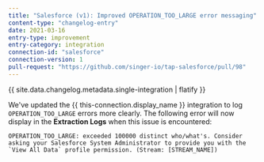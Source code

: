 ```yaml
---
title: "Salesforce (v1): Improved OPERATION_TOO_LARGE error messaging"
content-type: "changelog-entry"
date: 2021-03-16
entry-type: improvement
entry-category: integration
connection-id: "salesforce"
connection-version: 1
pull-request: "https://github.com/singer-io/tap-salesforce/pull/98"
---
```

{{ site.data.changelog.metadata.single-integration | flatify }}

We've updated the {{ this-connection.display_name }} integration to log `OPERATION_TOO_LARGE` errors more clearly. The following error will now display in the **Extraction Logs** when this issue is encountered:

```shell
OPERATION_TOO_LARGE: exceeded 100000 distinct who/what's. Consider asking your Salesforce System Administrator to provide you with the `View All Data` profile permission. (Stream: [STREAM_NAME])
```